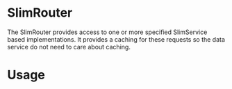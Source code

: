 # SlimRouter
The SlimRouter provides access to one or more specified SlimService based 
implementations. It provides a caching for these requests so the data service
do not need to care about caching.

# Usage

